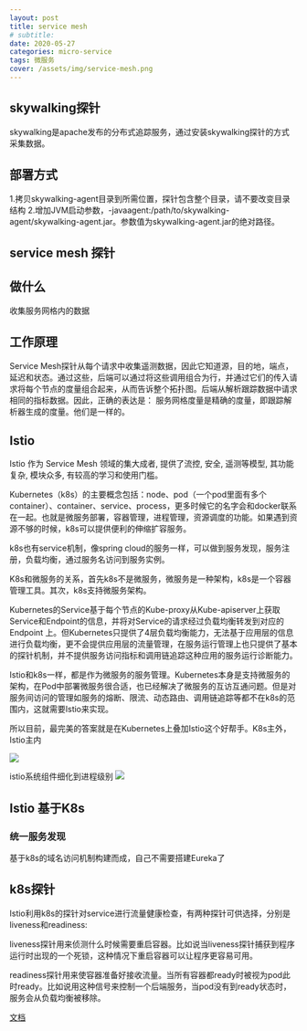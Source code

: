 ```yaml
---
layout: post
title: service mesh
# subtitle:
date: 2020-05-27
categories: micro-service
tags: 微服务
cover: /assets/img/service-mesh.png
---
```




## skywalking探针

skywalking是apache发布的分布式追踪服务，通过安装skywalking探针的方式采集数据。

## 部署方式
1.拷贝skywalking-agent目录到所需位置，探针包含整个目录，请不要改变目录结构
2.增加JVM启动参数，-javaagent:/path/to/skywalking-agent/skywalking-agent.jar。参数值为skywalking-agent.jar的绝对路径。


## service mesh 探针

## 做什么
收集服务网格内的数据

## 工作原理
Service Mesh探针从每个请求中收集遥测数据，因此它知道源，目的地，端点，延迟和状态。通过这些，后端可以通过将这些调用组合为行，并通过它们的传入请求将每个节点的度量组合起来，从而告诉整个拓扑图。后端从解析跟踪数据中请求相同的指标数据。因此，正确的表达是： 服务网格度量是精确的度量，即跟踪解析器生成的度量。他们是一样的。


## Istio 

Istio 作为 Service Mesh 领域的集大成者, 提供了流控, 安全, 遥测等模型, 其功能复杂, 模块众多, 有较高的学习和使用门槛。

Kubernetes（k8s）的主要概念包括：node、pod（一个pod里面有多个container）、container、service、process，更多时候它的名字会和docker联系在一起。也就是微服务部署，容器管理，进程管理，资源调度的功能。如果遇到资源不够的时候，k8s可以提供便利的伸缩扩容服务。

k8s也有service机制，像spring cloud的服务一样，可以做到服务发现，服务注册，负载均衡，通过服务名访问到服务实例。

K8s和微服务的关系，首先k8s不是微服务，微服务是一种架构，k8s是一个容器管理工具。其次，k8s支持微服务架构。

Kubernetes的Service基于每个节点的Kube-proxy从Kube-apiserver上获取Service和Endpoint的信息，并将对Service的请求经过负载均衡转发到对应的 Endpoint 上。但Kubernetes只提供了4层负载均衡能力，无法基于应用层的信息进行负载均衡，更不会提供应用层的流量管理，在服务运行管理上也只提供了基本的探针机制，并不提供服务访问指标和调用链追踪这种应用的服务运行诊断能力。

Istio和k8s一样，都是作为微服务的服务管理。Kubernetes本身是支持微服务的架构，在Pod中部署微服务很合适，也已经解决了微服务的互访互通问题。但是对服务间访问的管理如服务的熔断、限流、动态路由、调用链追踪等都不在k8s的范围内，这就需要Istio来实现。

所以目前，最完美的答案就是在Kubernetes上叠加Istio这个好帮手。K8s主外，Istio主内


![](https://tva1.sinaimg.cn/large/007S8ZIlly1gf6tjv4ro2j30x60hkwh8.jpg)


istio系统组件细化到进程级别
![](https://tva1.sinaimg.cn/large/007S8ZIlly1gf5yy7uzfxj318d0u0q80.jpg)

## Istio 基于K8s
### 统一服务发现

基于k8s的域名访问机制构建而成，自己不需要搭建Eureka了

## 

## k8s探针
Istio利用k8s的探针对service进行流量健康检查，有两种探针可供选择，分别是liveness和readiness:

liveness探针用来侦测什么时候需要重启容器。比如说当liveness探针捕获到程序运行时出现的一个死锁，这种情况下重启容器可以让程序更容易可用。

readiness探针用来使容器准备好接收流量。当所有容器都ready时被视为pod此时ready。比如说用这种信号来控制一个后端服务，当pod没有到ready状态时，服务会从负载均衡被移除。


[文档](https://yq.aliyun.com/articles/707679)